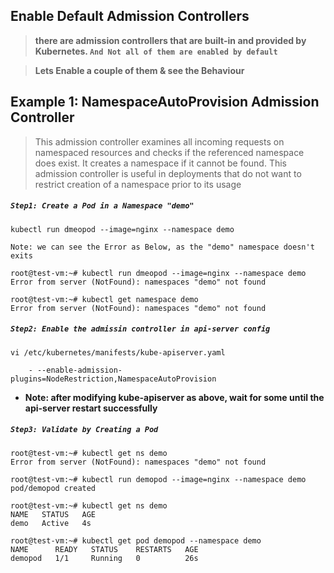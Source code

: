 ## Enable Default Admission Controllers

> **there are admission controllers that are built-in and provided by Kubernetes. `And Not all of them are enabled by default`**

> **Lets Enable a couple of them & see the Behaviour**

## Example 1: NamespaceAutoProvision Admission Controller

> This admission controller examines all incoming requests on namespaced resources and checks if the referenced namespace does exist. It creates a namespace if it cannot be found. This admission controller is useful in deployments that do not want to restrict creation of a namespace prior to its usage

##### **`Step1: Create a Pod in a Namespace "demo"`**
```
kubectl run dmeopod --image=nginx --namespace demo 
```
```       
Note: we can see the Error as Below, as the "demo" namespace doesn't exits 
```
```
root@test-vm:~# kubectl run dmeopod --image=nginx --namespace demo
Error from server (NotFound): namespaces "demo" not found

root@test-vm:~# kubectl get namespace demo
Error from server (NotFound): namespaces "demo" not found
```
##### **`Step2: Enable the admissin controller in api-server config`**
```
vi /etc/kubernetes/manifests/kube-apiserver.yaml

    - --enable-admission-plugins=NodeRestriction,NamespaceAutoProvision
```

  * **Note: after modifying kube-apiserver as above, wait for some until the api-server restart successfully**

##### **`Step3: Validate by Creating a Pod`** 
```
root@test-vm:~# kubectl get ns demo
Error from server (NotFound): namespaces "demo" not found
```
```
root@test-vm:~# kubectl run demopod --image=nginx --namespace demo
pod/demopod created
```
```
root@test-vm:~# kubectl get ns demo
NAME   STATUS   AGE
demo   Active   4s
```
```
root@test-vm:~# kubectl get pod demopod --namespace demo
NAME      READY   STATUS    RESTARTS   AGE
demopod   1/1     Running   0          26s
```